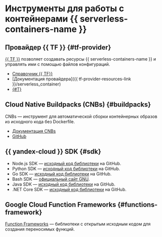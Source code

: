 # Инструменты для работы с контейнерами {{ serverless-containers-name }}

## Провайдер {{ TF }} {#tf-provider}

[{{ TF }}](https://www.terraform.io/) позволяет создавать ресурсы {{ serverless-containers-name }} и управлять ими с помощью файлов конфигураций.

* [Справочник {{ TF}}](tf-ref.md)
* [Документация провайдера]({{ tf-provider-resources-link }}/serverless_container)
* [{#T}](../tutorials/infrastructure-management/terraform-quickstart.md)

## Cloud Native Buildpacks (CNBs) {#buildpacks}

CNBs — инструмент для автоматической сборки контейнерных образов из исходного кода без Dockerfile.

* [Документация CNBs](https://buildpacks.io/docs/)
* [GitHub](https://github.com/buildpacks)

## {{ yandex-cloud }} SDK {#sdk}

* Node.js SDK — [исходный код библиотеки](https://github.com/yandex-cloud/nodejs-sdk) на GitHub.
* Python SDK — [исходный код библиотеки](https://github.com/yandex-cloud/python-sdk) на GitHub.
* Go SDK — [исходный код библиотеки](https://github.com/yandex-cloud/go-sdk) на GitHub.
* Bash SDK — [официальный сайт GNU](https://www.gnu.org/software/bash/).
* Java SDK — [исходный код библиотеки](https://github.com/yandex-cloud/java-sdk) на GitHub.
* .NET Core SDK — [исходный код библиотеки](https://github.com/yandex-cloud/dotnet-sdk) на GitHub.

## Google Cloud Function Frameworks {#functions-framework}

[Function Frameworks](https://github.com/GoogleCloudPlatform/functions-framework) — библиотеки с открытым исходным кодом для создания переносимых функций.